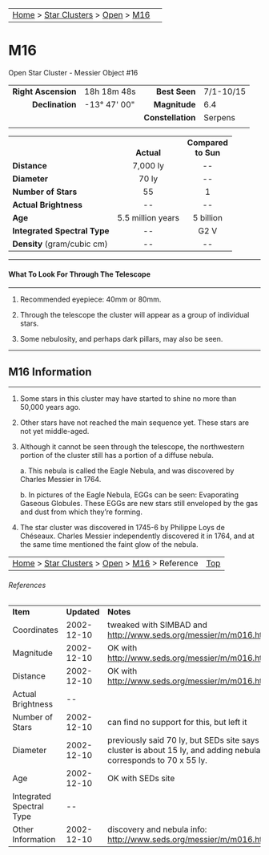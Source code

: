 |    |    |
|:---|---:|
|[Home](/notes/#object-notes) > [Star Clusters](/notes/#star-clusters) > [Open](!open_cluster_info) > [M16](m16)|  |
	
# M16
Open Star Cluster - Messier Object #16

|   |   |   |   |
|--:|:--|--:|:--|
|**Right Ascension**|18h 18m 48s|**Best Seen**|7/1-10/15|
|**Declination**|-13&deg; 47' 00"|**Magnitude**|6.4|
|   |   |**Constellation**|Serpens|
|   |   |   |   |

|   |   |   |
|---|:---:|:---:|
|   | <br/>**Actual**| **Compared<br/>to Sun** |
|**Distance** | 7,000 ly | -- |
|**Diameter** | 70 ly | -- |
|**Number of Stars**| 55 | 1 |
|**Actual Brightness**| -- | -- |
|**Age** | 5.5 million years | 5 billion |
|**Integrated Spectral Type** | -- | G2 V |
|**Density** (gram/cubic cm) | -- | -- |

---
#### What To Look For Through The Telescope
---

1.	Recommended eyepiece: 40mm or 80mm.

1.	Through the telescope the cluster will appear as a group of individual stars.

1.	Some nebulosity, and perhaps dark pillars, may also be seen.

---
## M16 Information
---

1.	Some stars in this cluster may have started to shine no more than 50,000 years ago.
   
1.	Other stars have not reached the main sequence yet.  These stars are not yet middle-aged.
   
1.	Although it cannot be seen through the telescope, the northwestern portion of the cluster still has a portion of a diffuse nebula.
 
	a. This nebula is called the Eagle Nebula, and was discovered by Charles Messier in 1764.

	b.	In pictures of the Eagle Nebula, EGGs can be seen: Evaporating Gaseous Globules.  These EGGs are new stars still enveloped by the gas and dust from which they’re forming.

1.	The star cluster was discovered in 1745-6 by Philippe Loys de Chéseaux.  Charles Messier independently discovered it in 1764, and at the same time mentioned the faint glow of the nebula.

|    |    |
|:---|---:|
|[Home](/notes/#object-notes) > [Star Clusters](/notes/#star-clusters) > [Open](!open_cluster_info) > [M16](#m16) > Reference | [Top](#m16) |

###### References

|   |   |   |
|---|---|---|
|**Item**|**Updated**|**Notes**|
|Coordinates|2002-12-10|tweaked with SIMBAD and <http://www.seds.org/messier/m/m016.html>|
|Magnitude|2002-12-10|OK with <http://www.seds.org/messier/m/m016.html>|
|Distance|2002-12-10|OK with <http://www.seds.org/messier/m/m016.html>|
|Actual Brightness|--| |
|Number of Stars|2002-12-10|can find no support for this, but left it|
|Diameter|2002-12-10|previously said 70 ly, but SEDs site says cluster is about 15 ly, and adding nebula corresponds to 70 x 55 ly.|
|Age|2002-12-10|OK with SEDs site|
|Integrated Spectral Type| -- |  |
|Other Information|2002-12-10|discovery and nebula info: <http://www.seds.org/messier/m/m016.html>|
